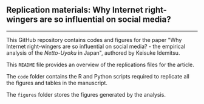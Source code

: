 ## Replication materials: Why Internet right-wingers are so influential on social media?
---

This GitHub repository contains codes and figures for the paper "Why Internet right-wingers are so influential on social media? - the empirical analysis of the _Netto-Uyoku_ in Japan", authored by Keisuke Idemitsu.

This `README` file provides an overview of the replications files for the article.

The `code` folder contains the R and Python scripts required to replicate all the figures and tables in the manuscript.

The `figures` folder stores the figures generated by the analysis.
